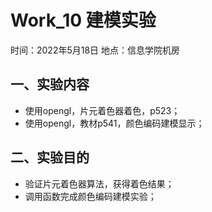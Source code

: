 # Work_10  建模实验

时间：2022年5月18日
地点：信息学院机房


## 一、实验内容

* 使用opengl，片元着色器着色，p523；
* 使用opengl，教材p541，颜色编码建模显示；


## 二、实验目的

* 验证片元着色器算法，获得着色结果；
* 调用函数完成颜色编码建模实验；